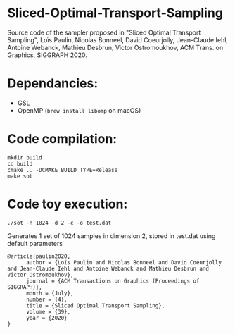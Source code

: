 # Sliced-Optimal-Transport-Sampling

Source code of the sampler proposed in "Sliced Optimal Transport Sampling", Loïs Paulin, Nicolas Bonneel, David Coeurjolly, Jean-Claude Iehl, Antoine Webanck, Mathieu Desbrun, Victor Ostromoukhov, ACM Trans. on Graphics, SIGGRAPH 2020.

Dependancies:
=============
 + GSL
 + OpenMP (`brew install libomp` on macOS)

Code compilation:
=================

    mkdir build
    cd build
    cmake .. -DCMAKE_BUILD_TYPE=Release
    make sot


Code toy execution:
===================

    ./sot -n 1024 -d 2 -c -o test.dat

Generates 1 set of 1024 samples in dimension 2, stored in test.dat using default parameters

```
@article{paulin2020,
      author = {Loïs Paulin and Nicolas Bonneel and David Coeurjolly and Jean-Claude Iehl and Antoine Webanck and Mathieu Desbrun and Victor Ostromoukhov},
      journal = {ACM Transactions on Graphics (Proceedings of SIGGRAPH)},
      month = {July},
      number = {4},
      title = {Sliced Optimal Transport Sampling},
      volume = {39},
      year = {2020}
}
```
